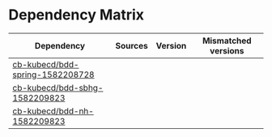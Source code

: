 # Dependency Matrix

Dependency | Sources | Version | Mismatched versions
---------- | ------- | ------- | -------------------
[cb-kubecd/bdd-spring-1582208728](https://github.com/cb-kubecd/bdd-spring-1582208728.git) |  | []() | 
[cb-kubecd/bdd-sbhg-1582209823](https://github.com/cb-kubecd/bdd-sbhg-1582209823.git) |  | []() | 
[cb-kubecd/bdd-nh-1582209823](https://github.com/cb-kubecd/bdd-nh-1582209823.git) |  | []() | 
